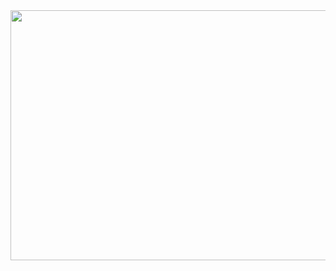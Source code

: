 <!---
- 👋 Hi there,
- 👀 I'm now a junior in Information Systems at VNUHCM-UIT
- 💞️ My objective is to learn the new technology

cngpc43/cngpc43 is a ✨ special ✨ repository because its `README.md` (this file) appears on your GitHub profile.
You can click the Preview link to take a look at your changes.
--->

<img src="https://imgur.com/9HQbDEe.gif" width = 850 height = 400/>
